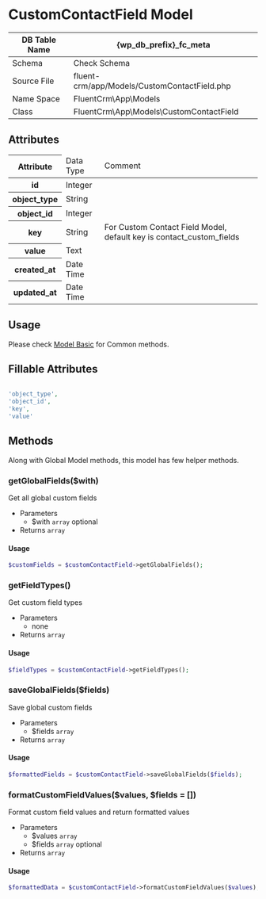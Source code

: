 # CustomContactField Model

| DB Table Name | {wp_db_prefix}_fc_meta                                   |
|---------------|--------------------------------------------------------------------------|
| Schema        | <a :href="$withBase('/database/#fc-subscribers-table')">Check Schema</a> |
| Source File   | fluent-crm/app/Models/CustomContactField.php                                       |
| Name Space    | FluentCrm\App\Models                                                     |
| Class         | FluentCrm\App\Models\CustomContactField                                            |

## Attributes
<table class="nowrap">
   <thead>
      <tr>
         <th>Attribute</th>
         <td>Data Type</td>
         <td>Comment</td>
      </tr>
   </thead>
   <tbody>
      <tr>
         <th>id</th>
         <td>Integer</td>
         <td></td>
      </tr>
      <tr>
         <th>object_type</th>
         <td>String</td>
         <td></td>
      </tr>
      <tr>
         <th>object_id</th>
         <td>Integer</td>
         <td></td>
      </tr>
      <tr>
         <th>key</th>
         <td>String</td>
         <td>For Custom Contact Field Model, default key is contact_custom_fields</td>
      </tr>
      <tr>
         <th>value</th>
         <td>Text</td>
         <td></td>
      </tr>
      <tr>
         <th>created_at</th>
         <td>Date Time</td>
         <td></td>
      </tr>
      <tr>
         <th>updated_at</th>
         <td>Date Time</td>
         <td></td>
      </tr>
   </tbody>
</table>

## Usage

Please check <a href="/database/models/">Model Basic</a> for Common methods.


## Fillable Attributes

```php

'object_type',
'object_id',
'key',
'value'
```


## Methods
Along with Global Model methods, this model has few helper methods.

### getGlobalFields($with)
Get all global custom fields 

- Parameters
  - $with `array` optional
- Returns `array`

#### Usage
```php 
$customFields = $customContactField->getGlobalFields();
```

### getFieldTypes()
Get custom field types

- Parameters
  - none 
- Returns `array`

#### Usage
```php 
$fieldTypes = $customContactField->getFieldTypes();
```

### saveGlobalFields($fields)
Save global custom fields 

- Parameters
  - $fields `array`
- Returns `array`

#### Usage
```php 
$formattedFields = $customContactField->saveGlobalFields($fields);
```

### formatCustomFieldValues($values, $fields = [])
Format custom field values and return formatted values

- Parameters
  - $values `array`
  - $fields `array` optional
- Returns `array`

#### Usage
```php 
$formattedData = $customContactField->formatCustomFieldValues($values);
```